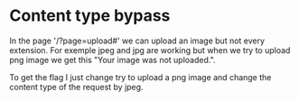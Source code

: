 # Content type bypass

In the page '/?page=upload#' we can upload an image but not every extension.
For exemple jpeg and jpg are working but when we try to upload png image we get this "Your image was not uploaded.".

To get the flag I just change try to upload a png image and change the content type of the request by jpeg.
